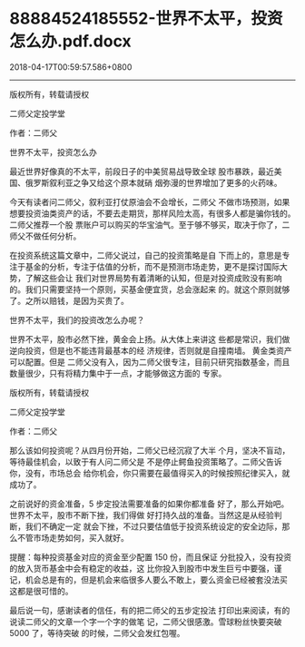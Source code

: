# 88884524185552-世界不太平，投资怎么办.pdf.docx

2018-04-17T00:59:57.586+0800

----

版权所有，转载请授权

二师父定投学堂

作者：二师父

世界不太平，投资怎么办 

最近世界好像真的不太平，前段日子的中美贸易战导致全球 股市暴跌，最近美国、俄罗斯叙利亚之争又给这个原本就硝 烟弥漫的世界增加了更多的火药味。 

今天有读者问二师父，叙利亚打仗原油会不会增长，二师父 不做市场预测，如果想要投资油类资产的话，不要去走期货，那样风险太高，有很多人都是骗你钱的。二师父推荐一个股 票账户可以购买的华宝油气。至于够不够买，取决于你了，二师父不做任何分析。 

在投资系统这篇文章中，二师父说过，自己的投资策略是自 下而上的，意思是专注于基金的分析，专注于估值的分析，而不是预测市场走势，更不是探讨国际大势，了解这些会让 我们对世界局势有着清晰的认知，但是对投资成败没有影响 的。我们只需要坚持一个原则，买基金便宜货，总会涨起来 的。就这个原则就够了。之所以赔钱，是因为买贵了。 

世界不太平，我们的投资改怎么办呢？ 

世界不太平，股市必然下挫，黄金会上扬。从大体上来讲这 些都是常识，我们做逆向投资，但是也不能违背最基本的经 济规律，否则就是自撞南墙。 黄金类资产可以配置。但是 二师父没有入，因为二师父很专注，目前只研究指数基金，而且数量很少，只有将精力集中于一点，才能够做这方面的 专家。 

版权所有，转载请授权

二师父定投学堂

作者：二师父

那么该如何投资呢？从四月份开始，二师父已经沉寂了大半 个月，坚决不盲动，等待最佳机会，以致于有人问二师父是 不是停止鳄鱼投资策略了。二师父告诉你，没有，市场总会 给你机会，你只需要在最值得买入的时候按照纪律买入，就 成功了。 

之前说好的资金准备，5 步定投法需要准备的如果你都准备 好了，那么开始吧。世界不太平，股市不断下挫，我们得做 好打持久战的准备。当然这是从经验判断，我们不确定一定 就会下挫，不过只要估值低于投资系统设定的安全边际，那 么不管市场走势如何，买入就好。 

提醒：每种投资基金对应的资金至少配置 150 份，而且保证 分批投入，没有投资的放入货币基金中会有稳定的收益，这 比你投入到股市中发生巨亏中要强，谨记，机会总是有的，但是机会来临很多人要么不敢上，要么资金已经被套没法买 这都是很可惜的。 

最后说一句，感谢读者的信任，有的把二师父的五步定投法 打印出来阅读，有的说读二师父的文章一个字一个字的做笔 记，二师父很感激。雪球粉丝快要突破 5000 了，等待突破 的时候，二师父会发红包喔。 

